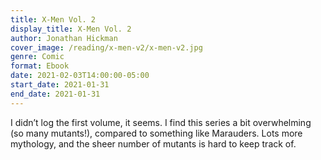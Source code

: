 ```yaml
---
title: X-Men Vol. 2
display_title: X-Men Vol. 2
author: Jonathan Hickman
cover_image: /reading/x-men-v2/x-men-v2.jpg
genre: Comic
format: Ebook
date: 2021-02-03T14:00:00-05:00
start_date: 2021-01-31
end_date: 2021-01-31
---
```


I didn’t log the first volume, it seems. I find this series a bit overwhelming (so many mutants!), compared to something like Marauders. Lots more mythology, and the sheer number of mutants is hard to keep track of.

